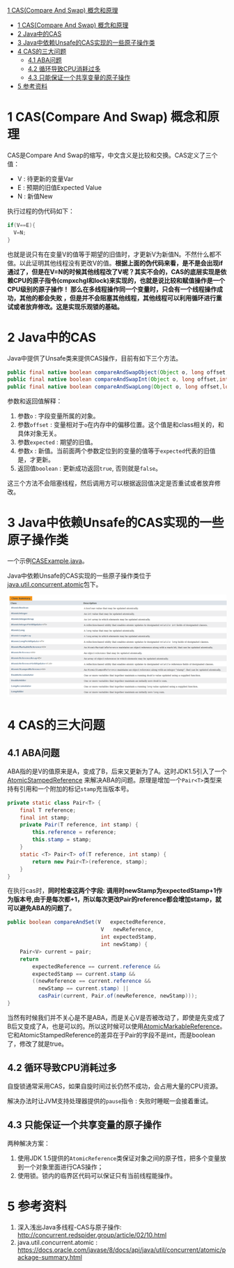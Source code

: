 [1 CAS(Compare And Swap) 概念和原理](#1-cascompare-and-swap-概念和原理)
- [1 CAS(Compare And Swap) 概念和原理](#1-cascompare-and-swap-概念和原理)
- [2 Java中的CAS](#2-java中的cas)
- [3 Java中依赖Unsafe的CAS实现的一些原子操作类](#3-java中依赖unsafe的cas实现的一些原子操作类)
- [4 CAS的三大问题](#4-cas的三大问题)
  - [4.1 ABA问题](#41-aba问题)
  - [4.2 循环导致CPU消耗过多](#42-循环导致cpu消耗过多)
  - [4.3 只能保证一个共享变量的原子操作](#43-只能保证一个共享变量的原子操作)
- [5 参考资料](#5-参考资料)

# 1 CAS(Compare And Swap) 概念和原理

CAS是Compare And Swap的缩写，中文含义是比较和交换。CAS定义了三个值：

* V : 待更新的变量Var
* E : 预期的旧值Expected Value
* N : 新值New

执行过程的伪代码如下：

```java
if(V==E){
  V=N;
}
```

也就是说只有在变量V的值等于期望的旧值时，才更新V为新值N。不然什么都不做。以此证明其他线程没有更改V的值。**根据上面的伪代码来看，是不是会出现if通过了，但是在V=N的时候其他线程改了V呢？其实不会的，CAS的底层实现是依赖CPU的原子指令(cmpxchgl和lock)来实现的，也就是说比较和赋值操作是一个CPU级别的原子操作！ 那么在多线程操作同一个变量时，只会有一个线程操作成功，其他的都会失败 ，但是并不会阻塞其他线程，其他线程可以利用循环进行重试或者放弃修改。这是实现乐观锁的基础。**



# 2 Java中的CAS

Java中提供了Unsafe类来提供CAS操作，目前有如下三个方法。

```java
public final native boolean compareAndSwapObject(Object o, long offset,Object expected, Object x);
public final native boolean compareAndSwapInt(Object o, long offset,int expected,int x);
public final native boolean compareAndSwapLong(Object o, long offset,long expected,long x);
```

参数和返回值解释：
1. 参数`o` : 字段变量所属的对象。
2. 参数`offset` : 变量相对于`o`在内存中的偏移位置。这个值是和class相关的，和具体对象无关。
3. 参数`expected` : 期望的旧值。
4. 参数`x` : 新值。当前面两个参数定位到的变量的值等于`expected`代表的旧值是，才更新。
5. 返回值`boolean` : 更新成功返回`true`, 否则就是`false`。

这三个方法不会阻塞线程，然后调用方可以根据返回值决定是否重试或者放弃修改。


# 3 Java中依赖Unsafe的CAS实现的一些原子操作类

一个示例[CASExample.java](CASExample.java)。

Java中依赖Unsafe的CAS实现的一些原子操作类位于[java.util.concurrent.atomic](https://docs.oracle.com/javase/8/docs/api/java/util/concurrent/atomic/package-summary.html)包下。

![java.util.concurrent.atomic](atomic-package.png)

# 4 CAS的三大问题

## 4.1 ABA问题

ABA指的是V的值原来是A，变成了B，后来又更新为了A。这时JDK1.5引入了一个[AtomicStampedReference](https://docs.oracle.com/javase/8/docs/api/java/util/concurrent/atomic/AtomicStampedReference.html)
来解决ABA的问题。原理是增加一个`Pair<T>`类型来持有引用和一个附加的标记`stamp`充当版本号。
```java
private static class Pair<T> {
    final T reference;
    final int stamp;
    private Pair(T reference, int stamp) {
        this.reference = reference;
        this.stamp = stamp;
    }
    static <T> Pair<T> of(T reference, int stamp) {
        return new Pair<T>(reference, stamp);
    }
}
```
在执行cas时，**同时检查这两个字段: 调用时newStamp为expectedStamp+1作为版本号,由于是每次都+1，所以每次更改Pair的reference都会增加stamp，就可以避免ABA的问题了**。
```java
public boolean compareAndSet(V   expectedReference,
                              V   newReference,
                              int expectedStamp,
                              int newStamp) {
    Pair<V> current = pair;
    return
        expectedReference == current.reference &&
        expectedStamp == current.stamp &&
        ((newReference == current.reference &&
          newStamp == current.stamp) ||
          casPair(current, Pair.of(newReference, newStamp)));
}
```

当然有时候我们并不关心是不是ABA，而是关心V是否被改动了，即使是先变成了B后又变成了A，也是可以的。所以这时候可以使用[AtomicMarkableReference<T>](https://docs.oracle.com/javase/8/docs/api/java/util/concurrent/atomic/AtomicMarkableReference.html)。它和AtomicStampedReference的差异在于Pair的字段不是int，而是boolean了，修改了就是true。


## 4.2 循环导致CPU消耗过多

自旋锁通常采用CAS，如果自旋时间过长仍然不成功，会占用大量的CPU资源。

解决办法时让JVM支持处理器提供的`pause`指令 : 失败时睡眠一会接着重试。

## 4.3 只能保证一个共享变量的原子操作

两种解决方案：
1. 使用JDK 1.5提供的`AtomicReference`类保证对象之间的原子性，把多个变量放到一个对象里面进行CAS操作；
2. 使用锁。锁内的临界区代码可以保证只有当前线程能操作。


# 5 参考资料

1. 深入浅出Java多线程-CAS与原子操作: <http://concurrent.redspider.group/article/02/10.html>
2. java.util.concurrent.atomic : <https://docs.oracle.com/javase/8/docs/api/java/util/concurrent/atomic/package-summary.html>


